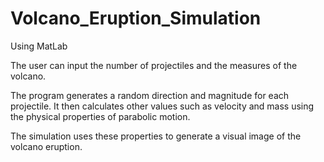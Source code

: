 # Volcano_Eruption_Simulation
Using MatLab

The user can input the number of projectiles and the measures of the volcano.

The program generates a random direction and magnitude for each projectile. It then calculates other values such as velocity and mass using the physical
properties of parabolic motion.

The simulation uses these properties to generate a visual image of the volcano eruption.
